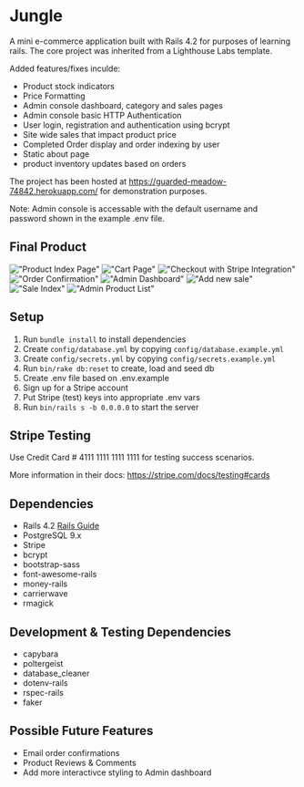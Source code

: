 # Jungle

A mini e-commerce application built with Rails 4.2 for purposes of learning rails. The core project was inherited from a Lighthouse Labs template.

Added features/fixes inculde:
- Product stock indicators
- Price Formatting
- Admin console dashboard, category and sales pages
- Admin console basic HTTP Authentication
- User login, registration and authentication using bcrypt
- Site wide sales that impact product price
- Completed Order display and order indexing by user
- Static about page
- product inventory updates based on orders

The project has been hosted at https://guarded-meadow-74842.herokuapp.com/ for demonstration purposes.

Note: Admin console is accessable with the default username and password shown in the example .env file.

## Final Product

!["Product Index Page"](https://raw.githubusercontent.com/jeff-sexton/jungle-rails/master/docs/Product_index.png)
!["Cart Page"](https://raw.githubusercontent.com/jeff-sexton/jungle-rails/master/docs/Shopping_cart.png)
!["Checkout with Stripe Integration"](https://raw.githubusercontent.com/jeff-sexton/jungle-rails/master/docs/Stripe_checkout.png)
!["Order Confirmation"](https://raw.githubusercontent.com/jeff-sexton/jungle-rails/master/docs/Order%20Confirmation.png)
!["Admin Dashboard"](https://raw.githubusercontent.com/jeff-sexton/jungle-rails/master/docs/Admin%20Dashboard.png)
!["Add new sale"](https://raw.githubusercontent.com/jeff-sexton/jungle-rails/master/docs/Adding%20Sale.png)
!["Sale Index"](https://raw.githubusercontent.com/jeff-sexton/jungle-rails/master/docs/Sale%20Index.png)
!["Admin Product List"](https://raw.githubusercontent.com/jeff-sexton/jungle-rails/master/docs/Admin%20Product%20List.png)


## Setup

1. Run `bundle install` to install dependencies
2. Create `config/database.yml` by copying `config/database.example.yml`
3. Create `config/secrets.yml` by copying `config/secrets.example.yml`
4. Run `bin/rake db:reset` to create, load and seed db
5. Create .env file based on .env.example
6. Sign up for a Stripe account
7. Put Stripe (test) keys into appropriate .env vars
8. Run `bin/rails s -b 0.0.0.0` to start the server

## Stripe Testing

Use Credit Card # 4111 1111 1111 1111 for testing success scenarios.

More information in their docs: <https://stripe.com/docs/testing#cards>

## Dependencies

* Rails 4.2 [Rails Guide](http://guides.rubyonrails.org/v4.2/)
* PostgreSQL 9.x
* Stripe
* bcrypt
* bootstrap-sass
* font-awesome-rails
* money-rails
* carrierwave
* rmagick

## Development & Testing Dependencies

* capybara
* poltergeist
* database_cleaner
* dotenv-rails
* rspec-rails
* faker

## Possible Future Features

* Email order confirmations
* Product Reviews & Comments 
* Add more interactivce styling to Admin dashboard